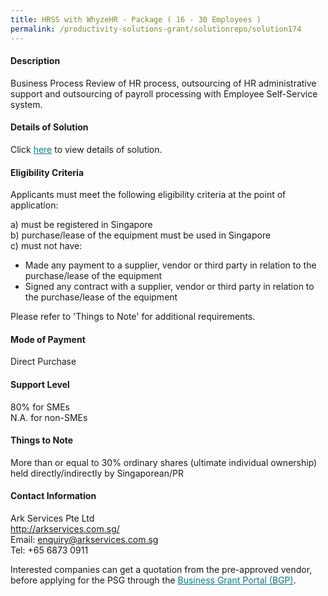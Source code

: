 ```yaml
---
title: HRSS with WhyzeHR - Package ( 16 - 30 Employees )
permalink: /productivity-solutions-grant/solutionrepo/solution174
---
```


#### Description

Business Process Review of HR process, outsourcing of HR administrative support and outsourcing of payroll processing with Employee Self-Service system.

#### Details of Solution

Click <a href='https://govassist.gobusiness.gov.sg/images/psg/Ark_Services_Pte_Ltd_Annex_3_Part_2.pdf' style='color:#037e8a'>here</a> to view details of solution.

#### Eligibility Criteria

Applicants must meet the following eligibility criteria at the point of application:

a) must be registered in Singapore <br>
b) purchase/lease of the equipment must be used in Singapore <br>
c) must not have:
- Made any payment to a supplier, vendor or third party in relation to the purchase/lease of the equipment
- Signed any contract with a supplier, vendor or third party in relation to the purchase/lease of the equipment

Please refer to 'Things to Note' for additional requirements.

#### Mode of Payment
Direct Purchase

#### Support Level
80% for SMEs <br>
N.A. for non-SMEs

#### Things to Note
More than or equal to 30% ordinary shares (ultimate individual ownership) held directly/indirectly by Singaporean/PR

#### Contact Information
Ark Services Pte Ltd<br>http://arkservices.com.sg/<br>Email: enquiry@arkservices.com.sg<br>Tel: +65 6873 0911

Interested companies can get a quotation from the pre-approved vendor, before applying for the PSG through the <a target='_blank' style='color:#037e8a' href='https://www.businessgrants.gov.sg/'>Business Grant Portal (BGP)</a>.
